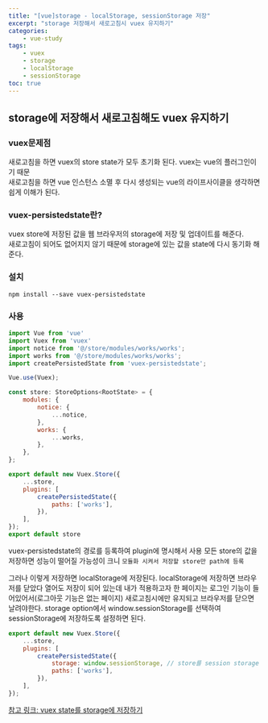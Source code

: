 ```yaml
--- 
title: "[vue]storage - localStorage, sessionStorage 저장" 
excerpt: "storage 저장해서 새로고침시 vuex 유지하기"
categories: 
    - vue-study
tags: 
    - vuex
    - storage
    - localStorage
    - sessionStorage
toc: true
--- 
```

## storage에 저장해서 새로고침해도 vuex 유지하기

### vuex문제점  
새로고침을 하면 vuex의 store state가 모두 초기화 된다. vuex는 vue의 플러그인이기 때문  
새로고침을 하면 vue 인스턴스 소멸 후 다시 생성되는 vue의 라이프사이클을 생각하면 쉽게 이해가 된다.

### vuex-persistedstate란?
vuex store에 저장된 값을 웹 브라우저의 storage에 저장 및 업데이트를 해준다.  
새로고침이 되어도 없어지지 않기 때문에 storage에 있는 값을 state에 다시 동기화 해준다.

### 설치
`npm install --save vuex-persistedstate`

### 사용

```javascript
import Vue from 'vue'
import Vuex from 'vuex'
import notice from '@/store/modules/works/works';
import works from '@/store/modules/works/works';
import createPersistedState from 'vuex-persistedstate';

Vue.use(Vuex);

const store: StoreOptions<RootState> = {
	modules: {
		notice: {
			...notice,
		},
		works: {
			...works,
		},
	},
};

export default new Vuex.Store({
	...store,
	plugins: [
		createPersistedState({
			paths: ['works'],
		}),
	],
});
export default store
```

vuex-persistedstate의 경로를 등록하여 plugin에 명시해서 사용
모든 store의 값을 저장하면 성능이 떨어질 가능성이 크니 `모듈화 시켜서 저장할 store만 path에 등록`  

그러나 이렇게 저장하면 localStorage에 저장된다.
localStorage에 저장하면 브라우저를 닫았다 열어도 저장이 되어 있는데
내가 적용하고자 한 페이지는 로그인 기능이 들어있어서(로그아웃 기능은 없는 페이지) 새로고침시에만 유지되고 브라우저를 닫으면 날려야한다.
storage option에서 window.sessionStorage를 선택하여 sessionStorage에 저장하도록 설정하면 된다.

```javascript
export default new Vuex.Store({
	...store,
	plugins: [
		createPersistedState({
            storage: window.sessionStorage, // store를 session storage 에 유지
			paths: ['works'],
		}),
	],
});
```

[참고 링크: vuex state를 storage에 저장하기](https://dong-queue.tistory.com/72)

